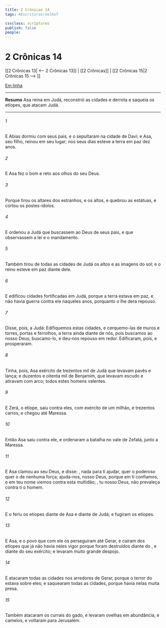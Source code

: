 ```yaml
---
title: 2 Crônicas 14
tags: #Escrituras\VelhoT

cssclass: scriptures
publish: false
people:
---
```


# 2 Crônicas 14
[[2 Crônicas 13| <-- 2 Crônicas 13]] | [[2 Crônicas]] | [[2 Crônicas 15|2 Crônicas 15 --> ]]

[Em linha](https://churchofjesuschrist.org/study/scriptures/ot/2-chr/14?lang=por)

---
__Resumo__
Asa reina em Judá, reconstrói as cidades e derrota e saqueia os etíopes, que atacam Judá.

---
###### 1 
E Abias dormiu com seus pais, e o sepultaram na cidade de Davi; e Asa, seu filho, reinou em seu lugar; nos seus dias esteve a terra em paz dez anos.

###### 2 
E Asa fez o  bom e reto aos olhos do  seu Deus.

###### 3 
Porque tirou os altares dos  estranhos, e os altos, e quebrou as estátuas, e cortou os postes-ídolos.

###### 4 
E ordenou a Judá que buscassem ao  Deus de seus pais, e que observassem a lei e o mandamento.

###### 5 
Também tirou de todas as cidades de Judá os altos e as imagens do sol; e o reino esteve em paz diante dele.

###### 6 
E edificou cidades fortificadas em Judá, porque a terra estava em paz, e não havia guerra contra ele naqueles anos, porquanto o  lhe dera repouso.

###### 7 
Disse, pois, a Judá: Edifiquemos estas cidades, e cerquemo-las de muros e torres, portas e ferrolhos,  a terra ainda  diante de nós, pois buscamos ao  nosso Deus; buscamo-lo, e deu-nos repouso em redor. Edificaram, pois, e prosperaram.

###### 8 
Tinha, pois, Asa  exército de trezentos mil de Judá que levavam pavês e lança; e duzentos e oitenta mil de Benjamim, que levavam escudo e atiravam com arco; todos estes  homens valentes.

###### 9 
E Zerá, o etíope, saiu contra eles, com  exército de um milhão, e trezentos carros, e chegou até Maressa.

###### 10 
Então Asa saiu contra ele, e ordenaram a batalha no vale de Zefatá, junto a Maressa.

###### 11 
E Asa clamou ao  seu Deus, e disse: , nada  para ti ajudar, quer o poderoso quer o de nenhuma força; ajuda-nos,   nosso Deus, porque em ti confiamos, e em teu nome viemos contra esta multidão; , tu  nosso Deus, não prevaleça contra ti o homem.

###### 12 
E o  feriu os etíopes diante de Asa e diante de Judá; e fugiram os etíopes.

###### 13 
E Asa, e o povo que  com ele os perseguiram até Gerar, e caíram  dos etíopes que já não havia neles vigor  porque foram destruídos diante do , e diante do seu exército; e levaram  muito grande despojo.

###### 14 
E atacaram todas as cidades nos arredores de Gerar, porque o terror do  estava sobre eles; e saquearam todas as cidades, porque havia nelas muita presa.

###### 15 
Também atacaram os currais do gado, e levaram ovelhas em abundância, e camelos, e voltaram para Jerusalém.

